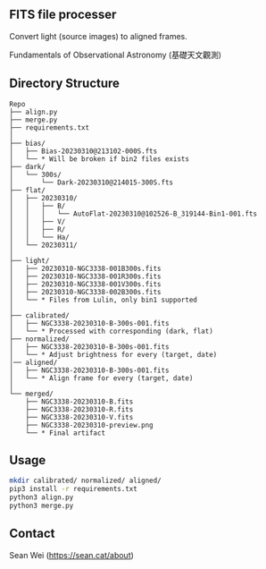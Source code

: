 ## FITS file processer

Convert light (source images) to aligned frames.

Fundamentals of Observational Astronomy (基礎天文觀測)

## Directory Structure
```
Repo
├── align.py
├── merge.py
├── requirements.txt
│
├── bias/
│   ├── Bias-20230310@213102-000S.fts
│   └── * Will be broken if bin2 files exists
├── dark/
│   └── 300s/
│       └── Dark-20230310@214015-300S.fts
├── flat/
│   ├── 20230310/
│   │   ├── B/
│   │   │   └── AutoFlat-20230310@102526-B_319144-Bin1-001.fts
│   │   ├── V/
│   │   ├── R/
│   │   └── Ha/
│   └── 20230311/
│
├── light/
│   ├── 20230310-NGC3338-001B300s.fits
│   ├── 20230310-NGC3338-001R300s.fits
│   ├── 20230310-NGC3338-001V300s.fits
│   ├── 20230310-NGC3338-002B300s.fits
│   └── * Files from Lulin, only bin1 supported
│
├── calibrated/
│   ├── NGC3338-20230310-B-300s-001.fits
│   └── * Processed with corresponding (dark, flat)
├── normalized/
│   ├── NGC3338-20230310-B-300s-001.fits
│   └── * Adjust brightness for every (target, date)
│── aligned/
│   ├── NGC3338-20230310-B-300s-001.fits
│   └── * Align frame for every (target, date)
│
└── merged/
    ├── NGC3338-20230310-B.fits
    ├── NGC3338-20230310-R.fits
    ├── NGC3338-20230310-V.fits
    ├── NGC3338-20230310-preview.png
    └── * Final artifact
```

## Usage

```bash
mkdir calibrated/ normalized/ aligned/
pip3 install -r requirements.txt
python3 align.py
python3 merge.py
```

## Contact

Sean Wei (<https://sean.cat/about>)
